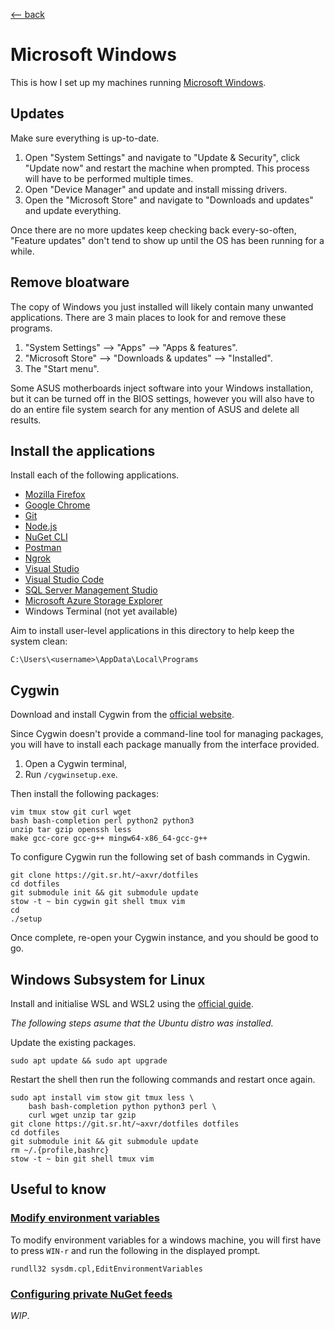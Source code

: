 <title>Microsoft Windows</title>

[\<-- back](..)

# Microsoft Windows

This is how I set up my machines running [Microsoft Windows](https://www.microsoft.com/en-gb/windows/).

## Updates

Make sure everything is up-to-date.

1. Open "System Settings" and navigate to "Update & Security", click "Update
   now" and restart the machine when prompted. This process will have to be
   performed multiple times.
2. Open "Device Manager" and update and install missing drivers.
3. Open the "Microsoft Store" and navigate to "Downloads and updates" and
   update everything.

Once there are no more updates keep checking back every-so-often, "Feature
updates" don't tend to show up until the OS has been running for a while.

## Remove bloatware

The copy of Windows you just installed will likely contain many unwanted
applications. There are 3 main places to look for and remove these programs.

1. "System Settings" --> "Apps" --> "Apps & features".
2. "Microsoft Store" --> "Downloads & updates" --> "Installed".
3. The "Start menu".

Some ASUS motherboards inject software into your Windows installation, but it
can be turned off in the BIOS settings, however you will also have to do an
entire file system search for any mention of ASUS and delete all results.

## Install the applications

Install each of the following applications.

- [Mozilla Firefox](https://mozilla.org/firefox/)
- [Google Chrome](https://chrome.google.com/)
- [Git](https://git-scm.com/)
- [Node.js](https://nodejs.org/)
- [NuGet CLI](https://docs.microsoft.com/en-us/nuget/consume-packages/install-use-packages-nuget-cli)
- [Postman](https://www.getpostman.com/)
- [Ngrok](https://ngrok.com/)
- [Visual Studio](https://visualstudio.microsoft.com/)
- [Visual Studio Code](https://code.visualstudio.com/)
- [SQL Server Management Studio](https://docs.microsoft.com/en-us/sql/ssms/download-sql-server-management-studio-ssms)
- [Microsoft Azure Storage Explorer](https://azure.microsoft.com/en-us/features/storage-explorer/)
- Windows Terminal (not yet available)

Aim to install user-level applications in this directory to help keep the
system clean:

```
C:\Users\<username>\AppData\Local\Programs
```

## Cygwin

Download and install Cygwin from the [official website](https://cygwin.com/).

Since Cygwin doesn't provide a command-line tool for managing packages, you will have to install each package manually from the interface provided.

1. Open a Cygwin terminal,
2. Run `/cygwinsetup.exe`.

Then install the following packages:

```
vim tmux stow git curl wget
bash bash-completion perl python2 python3
unzip tar gzip openssh less
make gcc-core gcc-g++ mingw64-x86_64-gcc-g++
```
<!-- emacs emacs-w32 gnupg2 gnutls -->

To configure Cygwin run the following set of bash commands in Cygwin.

```
git clone https://git.sr.ht/~axvr/dotfiles
cd dotfiles
git submodule init && git submodule update
stow -t ~ bin cygwin git shell tmux vim
cd
./setup
```

Once complete, re-open your Cygwin instance, and you should be good to go.

## Windows Subsystem for Linux

Install and initialise WSL and WSL2 using the [official guide](https://docs.microsoft.com/en-us/windows/wsl).

_The following steps asume that the Ubuntu distro was installed._

Update the existing packages.

```
sudo apt update && sudo apt upgrade
```

Restart the shell then run the following commands and restart once again.

```
sudo apt install vim stow git tmux less \
    bash bash-completion python python3 perl \
    curl wget unzip tar gzip
git clone https://git.sr.ht/~axvr/dotfiles dotfiles
cd dotfiles
git submodule init && git submodule update
rm ~/.{profile,bashrc}
stow -t ~ bin git shell tmux vim
```

## Useful to know

### <u>Modify environment variables</u>

To modify environment variables for a windows machine, you will first have to
press `WIN-r` and run the following in the displayed prompt.

```
rundll32 sysdm.cpl,EditEnvironmentVariables
```

### <u>Configuring private NuGet feeds</u>

_WIP_.
